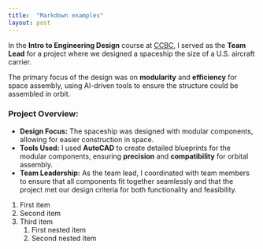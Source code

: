 ```yaml
---
title:  "Markdown examples"
layout: post
---
```


In the **Intro to Engineering Design** course at [CCBC](https://www.ccbcmd.edu/Programs-and-Courses-Finder/course/ENSC/101.html), I served as the **Team Lead** for a project where we designed a spaceship the size of a U.S. aircraft carrier.

The primary focus of the design was on **modularity** and **efficiency** for space assembly, using AI-driven tools to ensure the structure could be assembled in orbit.



### Project Overview:
- **Design Focus:** The spaceship was designed with modular components, allowing for easier construction in space. 
- **Tools Used:** I used **AutoCAD** to create detailed blueprints for the modular components, ensuring **precision** and **compatibility** for orbital assembly.
- **Team Leadership:** As the team lead, I coordinated with team members to ensure that all components fit together seamlessly and that the project met our design criteria for both functionality and feasibility.

1. First item
2. Second item
3. Third item
    1. First nested item
    2. Second nested item
